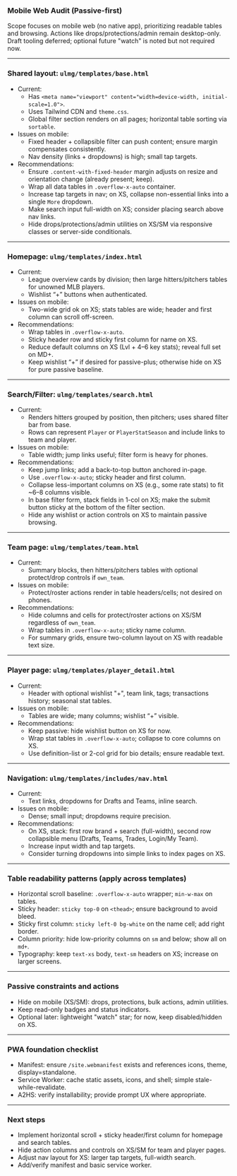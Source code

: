 ### Mobile Web Audit (Passive-first)

Scope focuses on mobile web (no native app), prioritizing readable tables and browsing. Actions like drops/protections/admin remain desktop-only. Draft tooling deferred; optional future "watch" is noted but not required now.

---

### Shared layout: `ulmg/templates/base.html`
- Current:
  - Has `<meta name="viewport" content="width=device-width, initial-scale=1.0">`.
  - Uses Tailwind CDN and `theme.css`.
  - Global filter section renders on all pages; horizontal table sorting via `sortable`.
- Issues on mobile:
  - Fixed header + collapsible filter can push content; ensure margin compensates consistently.
  - Nav density (links + dropdowns) is high; small tap targets.
- Recommendations:
  - Ensure `.content-with-fixed-header` margin adjusts on resize and orientation change (already present; keep).
  - Wrap all data tables in `.overflow-x-auto` container.
  - Increase tap targets in nav; on XS, collapse non-essential links into a single `More` dropdown.
  - Make search input full-width on XS; consider placing search above nav links.
  - Hide drops/protections/admin utilities on XS/SM via responsive classes or server-side conditionals.

---

### Homepage: `ulmg/templates/index.html`
- Current:
  - League overview cards by division; then large hitters/pitchers tables for unowned MLB players.
  - Wishlist “+” buttons when authenticated.
- Issues on mobile:
  - Two-wide grid ok on XS; stats tables are wide; header and first column can scroll off-screen.
- Recommendations:
  - Wrap tables in `.overflow-x-auto`.
  - Sticky header row and sticky first column for name on XS.
  - Reduce default columns on XS (Lvl + 4–6 key stats); reveal full set on MD+.
  - Keep wishlist “+” if desired for passive-plus; otherwise hide on XS for pure passive baseline.

---

### Search/Filter: `ulmg/templates/search.html`
- Current:
  - Renders hitters grouped by position, then pitchers; uses shared filter bar from base.
  - Rows can represent `Player` or `PlayerStatSeason` and include links to team and player.
- Issues on mobile:
  - Table width; jump links useful; filter form is heavy for phones.
- Recommendations:
  - Keep jump links; add a back-to-top button anchored in-page.
  - Use `.overflow-x-auto`; sticky header and first column.
  - Collapse less-important columns on XS (e.g., some rate stats) to fit ~6–8 columns visible.
  - In base filter form, stack fields in 1-col on XS; make the submit button sticky at the bottom of the filter section.
  - Hide any wishlist or action controls on XS to maintain passive browsing.

---

### Team page: `ulmg/templates/team.html`
- Current:
  - Summary blocks, then hitters/pitchers tables with optional protect/drop controls if `own_team`.
- Issues on mobile:
  - Protect/roster actions render in table headers/cells; not desired on phones.
- Recommendations:
  - Hide columns and cells for protect/roster actions on XS/SM regardless of `own_team`.
  - Wrap tables in `.overflow-x-auto`; sticky name column.
  - For summary grids, ensure two-column layout on XS with readable text size.

---

### Player page: `ulmg/templates/player_detail.html`
- Current:
  - Header with optional wishlist "+", team link, tags; transactions history; seasonal stat tables.
- Issues on mobile:
  - Tables are wide; many columns; wishlist “+” visible.
- Recommendations:
  - Keep passive: hide wishlist button on XS for now.
  - Wrap stat tables in `.overflow-x-auto`; collapse to core columns on XS.
  - Use definition-list or 2-col grid for bio details; ensure readable text.

---

### Navigation: `ulmg/templates/includes/nav.html`
- Current:
  - Text links, dropdowns for Drafts and Teams, inline search.
- Issues on mobile:
  - Dense; small input; dropdowns require precision.
- Recommendations:
  - On XS, stack: first row brand + search (full-width), second row collapsible menu (Drafts, Teams, Trades, Login/My Team).
  - Increase input width and tap targets.
  - Consider turning dropdowns into simple links to index pages on XS.

---

### Table readability patterns (apply across templates)
- Horizontal scroll baseline: `.overflow-x-auto` wrapper; `min-w-max` on tables.
- Sticky header: `sticky top-0` on `<thead>`; ensure background to avoid bleed.
- Sticky first column: `sticky left-0 bg-white` on the name cell; add right border.
- Column priority: hide low-priority columns on `sm` and below; show all on `md+`.
- Typography: keep `text-xs` body, `text-sm` headers on XS; increase on larger screens.

---

### Passive constraints and actions
- Hide on mobile (XS/SM): drops, protections, bulk actions, admin utilities.
- Keep read-only badges and status indicators.
- Optional later: lightweight "watch" star; for now, keep disabled/hidden on XS.

---

### PWA foundation checklist
- Manifest: ensure `/site.webmanifest` exists and references icons, theme, display=standalone.
- Service Worker: cache static assets, icons, and shell; simple stale-while-revalidate.
- A2HS: verify installability; provide prompt UX where appropriate.

---

### Next steps
- Implement horizontal scroll + sticky header/first column for homepage and search tables.
- Hide action columns and controls on XS/SM for team and player pages.
- Adjust nav layout for XS: larger tap targets, full-width search.
- Add/verify manifest and basic service worker.

